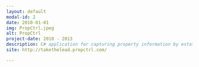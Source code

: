 ```yaml
---
layout: default
modal-id: 2
date: 2010-01-01
img: PropCtrl.jpeg
alt: PropCtrl
project-date: 2010 - 2013
description: C# application for capturing property information by estate agents, and uploading listing to Property24, and other listing portals.<br/>Client uses a WinForms application that interacts with WCF web service on the server-side. Web service interacts with a SQL Server database. 
site: http://takethelead.propctrl.com/

---
```

